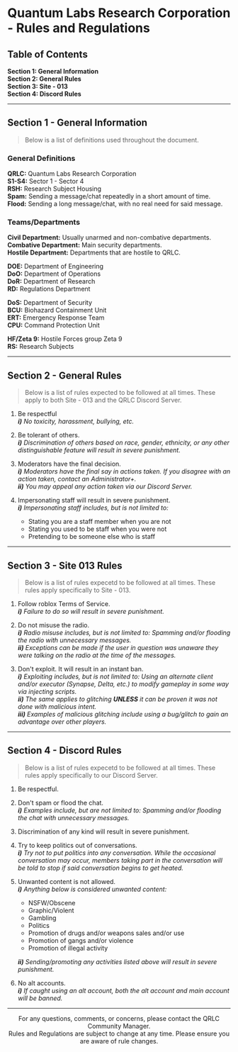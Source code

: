 # Quantum Labs Research Corporation - Rules and Regulations
## Table of Contents

**Section 1: General Information**  
**Section 2: General Rules**  
**Section 3: Site - 013**  
**Section 4: Discord Rules**  

---

## Section 1 - General Information
> Below is a list of definitions used throughout the document.

### General Definitions  
**QRLC:** Quantum Labs Research Corporation  
**S1-S4:** Sector 1 - Sector 4  
**RSH:** Research Subject Housing  
**Spam:** Sending a message/chat repeatedly in a short amount of time.  
**Flood:** Sending a long message/chat, with no real need for said message.

### Teams/Departments
**Civil Department:** Usually unarmed and non-combative departments.  
**Combative Department:** Main security departments.  
**Hostile Department:** Departments that are hostile to QRLC.

**DOE:** Department of Engineering  
**DoO:** Department of Operations  
**DoR:** Department of Research  
**RD:** Regulations Department

**DoS:** Department of Security  
**BCU:** Biohazard Containment Unit  
**ERT:** Emergency Response Team  
**CPU:** Command Protection Unit  

**HF/Zeta 9:** Hostile Forces group Zeta 9  
**RS:** Research Subjects

---

## Section 2 - General Rules
> Below is a list of rules expected to be followed at all times. These apply to both Site - 013 and the QRLC Discord Server.

1) Be respectful  
    ***i)*** *No toxicity, harassment, bullying, etc.*

2) Be tolerant of others.  
    ***i)*** *Discrimination of others based on race, gender, ethnicity, or any other distinguishable feature will result in severe punishment.*

3) Moderators have the final decision.  
    ***i)*** *Moderators have the final say in actions taken. If you disagree with an action taken, contact an Administrator+.*  
    ***ii)*** *You may appeal any action taken via our Discord Server.*

4) Impersonating staff will result in severe punishment.  
    ***i)*** *Impersonating staff includes, but is not limited to:*  
    + Stating you are a staff member when you are not
    + Stating you used to be staff when you were not
    + Pretending to be someone else who is staff

---

## Section 3 - Site 013 Rules
> Below is a list of rules expecetd to be followed at all times. These rules apply specifically to Site - 013.

1) Follow roblox Terms of Service.  
    ***i)*** *Failure to do so will result in severe punishment.*

2) Do not misuse the radio.  
    ***i)***  *Radio misuse includes, but is not limited to: Spamming and/or flooding the radio with unnecessary messages.*  
    ***ii)*** *Exceptions can be made if the user in question was unaware they were talking on the radio at the time of the messages.*

3) Don't exploit. It will result in an instant ban.  
    ***i)*** *Exploiting includes, but is not limited to: Using an alternate client and/or executor (Synapse, Delta, etc.) to modify gameplay in some way via injecting scripts.*  
    ***ii)*** *The same applies to glitching* ***UNLESS*** *it can be proven it was not done with malicious intent.*  
    ***iii)*** *Examples of malicious glitching include using a bug/glitch to gain an advantage over other players.*

---

## Section 4 - Discord Rules
> Below is a list of rules expecetd to be followed at all times. These rules apply specifically to our Discord Server.

1) Be respectful.

2) Don't spam or flood the chat.  
    ***i)*** *Examples include, but are not limited to: Spamming and/or flooding the chat with unnecessary messages.*

3) Discrimination of any kind will result in severe punishment.

4) Try to keep politics out of conversations.  
    ***i)*** *Try not to put politics into any conversation. While the occasional conversation may occur, members taking part in the conversation will be told to stop if said conversation begins to get heated.*

5) Unwanted content is not allowed.  
    ***i)*** *Anything below is considered unwanted content:*  
    + NSFW/Obscene
    + Graphic/Violent
    + Gambling
    + Politics
    + Promotion of drugs and/or weapons sales and/or use
    + Promotion of gangs and/or violence
    + Promotion of illegal activity

    ***ii)*** *Sending/promoting any activities listed above will result in severe punishment.*

6) No alt accounts.  
    ***i)*** *If caught using an alt account, both the alt account and main account will be banned.*

---

<p style="text-align: center;">For any questions, comments, or concerns, please contact the QRLC Community Manager.<br>Rules and Regulations are subject to change at any time. Please ensure you are aware of rule changes.</p>